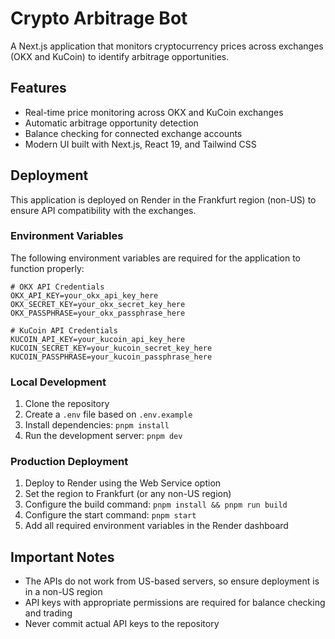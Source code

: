 # Crypto Arbitrage Bot

A Next.js application that monitors cryptocurrency prices across exchanges (OKX and KuCoin) to identify arbitrage opportunities.

## Features

- Real-time price monitoring across OKX and KuCoin exchanges
- Automatic arbitrage opportunity detection
- Balance checking for connected exchange accounts
- Modern UI built with Next.js, React 19, and Tailwind CSS

## Deployment

This application is deployed on Render in the Frankfurt region (non-US) to ensure API compatibility with the exchanges.

### Environment Variables

The following environment variables are required for the application to function properly:

```
# OKX API Credentials
OKX_API_KEY=your_okx_api_key_here
OKX_SECRET_KEY=your_okx_secret_key_here
OKX_PASSPHRASE=your_okx_passphrase_here

# KuCoin API Credentials
KUCOIN_API_KEY=your_kucoin_api_key_here
KUCOIN_SECRET_KEY=your_kucoin_secret_key_here
KUCOIN_PASSPHRASE=your_kucoin_passphrase_here
```

### Local Development

1. Clone the repository
2. Create a `.env` file based on `.env.example`
3. Install dependencies: `pnpm install`
4. Run the development server: `pnpm dev`

### Production Deployment

1. Deploy to Render using the Web Service option
2. Set the region to Frankfurt (or any non-US region)
3. Configure the build command: `pnpm install && pnpm run build`
4. Configure the start command: `pnpm start`
5. Add all required environment variables in the Render dashboard

## Important Notes

- The APIs do not work from US-based servers, so ensure deployment is in a non-US region
- API keys with appropriate permissions are required for balance checking and trading
- Never commit actual API keys to the repository
